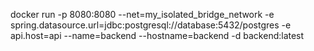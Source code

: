 docker run -p 8080:8080 --net=my_isolated_bridge_network -e spring.datasource.url=jdbc:postgresql://database:5432/postgres -e api.host=api --name=backend --hostname=backend -d backend:latest